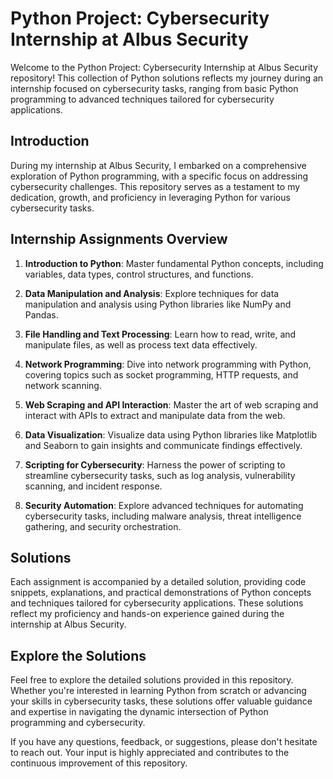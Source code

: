 # Python Project: Cybersecurity Internship at Albus Security

Welcome to the Python Project: Cybersecurity Internship at Albus Security repository! This collection of Python solutions reflects my journey during an internship focused on cybersecurity tasks, ranging from basic Python programming to advanced techniques tailored for cybersecurity applications.

## Introduction

During my internship at Albus Security, I embarked on a comprehensive exploration of Python programming, with a specific focus on addressing cybersecurity challenges. This repository serves as a testament to my dedication, growth, and proficiency in leveraging Python for various cybersecurity tasks.

## Internship Assignments Overview

1. **Introduction to Python**: Master fundamental Python concepts, including variables, data types, control structures, and functions.

2. **Data Manipulation and Analysis**: Explore techniques for data manipulation and analysis using Python libraries like NumPy and Pandas.

3. **File Handling and Text Processing**: Learn how to read, write, and manipulate files, as well as process text data effectively.

4. **Network Programming**: Dive into network programming with Python, covering topics such as socket programming, HTTP requests, and network scanning.

5. **Web Scraping and API Interaction**: Master the art of web scraping and interact with APIs to extract and manipulate data from the web.

6. **Data Visualization**: Visualize data using Python libraries like Matplotlib and Seaborn to gain insights and communicate findings effectively.

7. **Scripting for Cybersecurity**: Harness the power of scripting to streamline cybersecurity tasks, such as log analysis, vulnerability scanning, and incident response.

8. **Security Automation**: Explore advanced techniques for automating cybersecurity tasks, including malware analysis, threat intelligence gathering, and security orchestration.

## Solutions

Each assignment is accompanied by a detailed solution, providing code snippets, explanations, and practical demonstrations of Python concepts and techniques tailored for cybersecurity applications. These solutions reflect my proficiency and hands-on experience gained during the internship at Albus Security.

## Explore the Solutions

Feel free to explore the detailed solutions provided in this repository. Whether you're interested in learning Python from scratch or advancing your skills in cybersecurity tasks, these solutions offer valuable guidance and expertise in navigating the dynamic intersection of Python programming and cybersecurity.

If you have any questions, feedback, or suggestions, please don't hesitate to reach out. Your input is highly appreciated and contributes to the continuous improvement of this repository.

